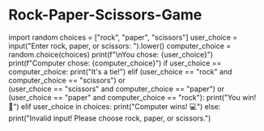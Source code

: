 # Rock-Paper-Scissors-Game
import random
choices = ["rock", "paper", "scissors"]
user_choice = input("Enter rock, paper, or scissors: ").lower()
computer_choice = random.choice(choices)
print(f"\nYou chose: {user_choice}")
print(f"Computer chose: {computer_choice}")
if user_choice == computer_choice:
    print("It's a tie!")
elif (user_choice == "rock" and computer_choice == "scissors") or \
     (user_choice == "scissors" and computer_choice == "paper") or \
     (user_choice == "paper" and computer_choice == "rock"):
    print("You win! 🎉")
elif user_choice in choices:
    print("Computer wins! 💻")
else:
    print("Invalid input! Please choose rock, paper, or scissors.")
